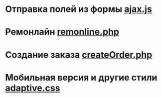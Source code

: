 # Отправка полей из формы <a href="https://github.com/j-fix/code/blob/master/ajax.js">ajax.js</a>
# Ремонлайн <a href="https://github.com/j-fix/code/blob/master/remonline.php">remonline.php</a>
# Создание заказа <a href="https://github.com/j-fix/code/blob/master/createOrder.php">createOrder.php</a>
# Мобильная версия и другие стили <a href="https://github.com/j-fix/code/blob/master/adaptive.css">adaptive.css</a>
